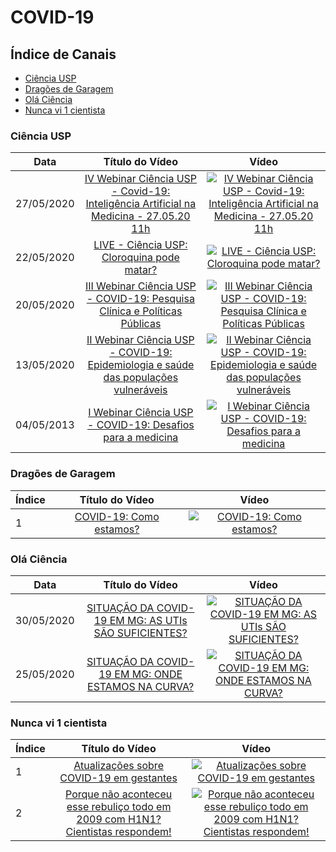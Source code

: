 # COVID-19

## Índice de Canais

* [Ciência USP](#Ciência-USP)
* [Dragões de Garagem](#Dragões-de-Garagem)
* [Olá Ciência](#Olá-ciencia)
* [Nunca vi 1 cientista](#Nunca-vi-1-cientista)

### Ciência USP

| Data | Título do Vídeo                                                                                      | Vídeo |
| -------|:----------------------------------------------------------------------------------------------------:|:-----:|
| 27/05/2020 | [IV Webinar Ciência USP - Covid-19: Inteligência Artificial na Medicina - 27.05.20 11h](https://www.youtube.com/watch?v=JEJWqtGMJCs)                                | [![IV Webinar Ciência USP - Covid-19: Inteligência Artificial na Medicina - 27.05.20 11h](https://img.youtube.com/vi/JEJWqtGMJCs/mqdefault.jpg)](http://www.youtube.com/watch?v=JEJWqtGMJCs)|
| 22/05/2020 | [LIVE - Ciência USP: Cloroquina pode matar?](https://www.youtube.com/watch?v=4Fz_fm5dKVc)                                | [![LIVE - Ciência USP: Cloroquina pode matar?](https://img.youtube.com/vi/4Fz_fm5dKVc/mqdefault.jpg)](http://www.youtube.com/watch?v=4Fz_fm5dKVc)|
| 20/05/2020  | [III Webinar Ciência USP - COVID-19: Pesquisa Clínica e Políticas Públicas](http://www.youtube.com/watch?v=5HswjZTfc-Q)  | [![III Webinar Ciência USP - COVID-19: Pesquisa Clínica e Políticas Públicas](https://img.youtube.com/vi/5HswjZTfc-Q/mqdefault.jpg)](http://www.youtube.com/watch?v=5HswjZTfc-Q)|
| 13/05/2020  | [II Webinar Ciência USP - COVID-19: Epidemiologia e saúde das populações vulneráveis](http://www.youtube.com/watch?v=lQY3lvpLayU-Q)  | [![II Webinar Ciência USP - COVID-19: Epidemiologia e saúde das populações vulneráveis](https://img.youtube.com/vi/lQY3lvpLayU/mqdefault.jpg)](http://www.youtube.com/watch?v=lQY3lvpLayU)|
| 04/05/2013  | [I Webinar Ciência USP - COVID-19: Desafios para a medicina](http://www.youtube.com/watch?v=E8_WYavlwbc)  | [![I Webinar Ciência USP - COVID-19: Desafios para a medicina](https://img.youtube.com/vi/E8_WYavlwbc/mqdefault.jpg)](http://www.youtube.com/watch?v=E8_WYavlwbc)|

### Dragões de Garagem

| Índice | Título do Vídeo                                                                                      | Vídeo |
| -------|:----------------------------------------------------------------------------------------------------:|:-----:|
| 1      | [COVID-19: Como estamos?](https://www.youtube.com/watch?v=psu7URM-fgY)                               | [![COVID-19: Como estamos?](https://img.youtube.com/vi/psu7URM-fgY/mqdefault.jpg)](http://www.youtube.com/watch?v=psu7URM-fgY)|

### Olá Ciência

| Data | Título do Vídeo                                                                                      | Vídeo |
| -------|:----------------------------------------------------------------------------------------------------:|:-----:|
| 30/05/2020 | [SITUAÇÃO DA COVID-19 EM MG: AS UTIs SÃO SUFICIENTES?](https://www.youtube.com/watch?v=MaJMLqrtess)                               | [![SITUAÇÃO DA COVID-19 EM MG: AS UTIs SÃO SUFICIENTES?](https://img.youtube.com/vi/MaJMLqrtess/mqdefault.jpg)](http://www.youtube.com/watch?v=MaJMLqrtess)|
| 25/05/2020 | [SITUAÇÃO DA COVID-19 EM MG: ONDE ESTAMOS NA CURVA?](https://www.youtube.com/watch?v=QLGqwq1kZBI)                               | [![SITUAÇÃO DA COVID-19 EM MG: ONDE ESTAMOS NA CURVA?](https://img.youtube.com/vi/QLGqwq1kZBI/mqdefault.jpg)](http://www.youtube.com/watch?v=QLGqwq1kZBI)|

### Nunca vi 1 cientista

| Índice | Título do Vídeo                                                                                      | Vídeo |
| -------|:----------------------------------------------------------------------------------------------------:|:-----:|
| 1      | [Atualizações sobre COVID-19 em gestantes](https://www.youtube.com/watch?v=lQfrc1DFn_k)                               | [![Atualizações sobre COVID-19 em gestantes](https://img.youtube.com/vi/lQfrc1DFn_k/mqdefault.jpg)](http://www.youtube.com/watch?v=lQfrc1DFn_k)|
| 2      | [Porque não aconteceu esse rebuliço todo em 2009 com H1N1? Cientistas respondem!](https://www.youtube.com/watch?v=eF6cldamrd4)                               | [![Porque não aconteceu esse rebuliço todo em 2009 com H1N1? Cientistas respondem!](https://img.youtube.com/vi/eF6cldamrd4/mqdefault.jpg)](http://www.youtube.com/watch?v=eF6cldamrd4)|
